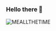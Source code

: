 ### Hello there 👋 

<!--
**nu-shtosh/nu-shtosh** is a ✨ _special_ ✨ repository because its `README.md` (this file) appears on your GitHub profile.

Here are some ideas to get you started:

- 🔭 I’m currently working on ...
- 🌱 I’m currently learning ...
- 👯 I’m looking to collaborate on ...
- 🤔 I’m looking for help with ...
- 💬 Ask me about ...
- 📫 How to reach me: 
- 😄 Pronouns: ...
- ⚡ Fun fact: ...
-->
<!--
Main skills:
---
![PYTHON](https://img.shields.io/badge/-PYTHON-blue)

My tech stack:
---
![VSC](https://img.shields.io/badge/-VISUAL%20STUDIO%20CODE-blue)
![WINDOWS](https://img.shields.io/badge/-WINDOWS-lightgrey)
![GIT](https://img.shields.io/badge/-GIT-red)
![UNIX](https://img.shields.io/badge/-UNIX-lightgrey)
![DOCKER](https://img.shields.io/badge/-DOCKER-blue)

Areas of Interest:
---
![UNITY](https://img.shields.io/badge/-UNITY-orange)
![ASEPRITE](https://img.shields.io/badge/-ASEPRITE-brightgreen)

-->
![MEALLTHETIME](https://young.scot/media/1513/working_information_digtialcareermythbustersgif_001.jpg)
